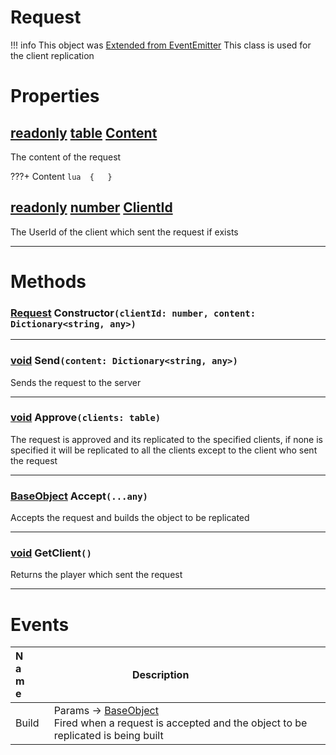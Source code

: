 # Request
!!! info 
	 This object was [Extended from EventEmitter](EventEmitter.md)
This class is used for the client replication
	 
 
# Properties

## [readonly](readonly.md) [table](table.md) <u>Content</u> 
The content of the request
		 
???+ Content 
	```lua 
	{ 	} 
	```
## [readonly](readonly.md) [number](number.md) <u>ClientId</u> 
The UserId of the client which sent the request if exists 
	
___


# Methods

### [Request](Request.md) Constructor`(clientId: number, content: Dictionary<string, any>)` 

___
### [void](https://create.roblox.com/docs/scripting/luau/nil) Send`(content: Dictionary<string, any>)` 
Sends the request to the server
	
___
### [void](https://create.roblox.com/docs/scripting/luau/nil) Approve`(clients: table)` 
The request is approved and its replicated to the specified clients, if none is specified it will be replicated to all the clients except to the client who sent the request
	
___
### [BaseObject](BaseObject.md) Accept`(...any)` 
Accepts the request and builds the object to be replicated
	
___
### [void](https://create.roblox.com/docs/reference/engine/classes/Player) GetClient`()` 
Returns the player which sent the request
	
___

# Events
|<div style="width:20%; max-size: 20%">Name</div>|<div style="width:80%; max-size: 80%">Description</div>|
|---|---|
|Build|Params -> [BaseObject](BaseObject.md)<br>Fired when a request is accepted and the object to be replicated is being built<br>|



